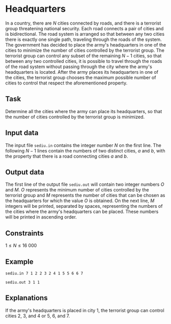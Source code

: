 # Headquarters

In a country, there are $N$ cities connected by roads, and there is a terrorist group threatening national security. Each road connects a pair of cities and is bidirectional. The road system is arranged so that between any two cities there is exactly one single path, traveling through the roads of the system. The government has decided to place the army's headquarters in one of the cities to minimize the number of cities controlled by the terrorist group. The terrorist group can control any subset of the remaining $N-1$ cities, so that between any two controlled cities, it is possible to travel through the roads of the road system without passing through the city where the army's headquarters is located. After the army places its headquarters in one of the cities, the terrorist group chooses the maximum possible number of cities to control that respect the aforementioned property.

## Task

Determine all the cities where the army can place its headquarters, so that the number of cities controlled by the terrorist group is minimized.

## Input data

The input file `sediu.in` contains the integer number $N$ on the first line. The following $N-1$ lines contain the numbers of two distinct cities, $a$ and $b$, with the property that there is a road connecting cities $a$ and $b$.

## Output data

The first line of the output file `sediu.out` will contain two integer numbers $O$ and $M$. $O$ represents the minimum number of cities controlled by the terrorist group and $M$ represents the number of cities that can be chosen as the headquarters for which the value $O$ is obtained. On the next line, $M$ integers will be printed, separated by spaces, representing the numbers of the cities where the army's headquarters can be placed. These numbers will be printed in ascending order.

## Constraints

$1 \leq N \leq 16\ 000$

## Example

``
sediu.in
7
1 2
2 3
2 4
1 5
5 6
6 7
``

``
sediu.out
3 1
1
``

## Explanations

If the army's headquarters is placed in city $1$, the terrorist group can control cities $2$, $3$, and $4$ or $5$, $6$, and $7$.